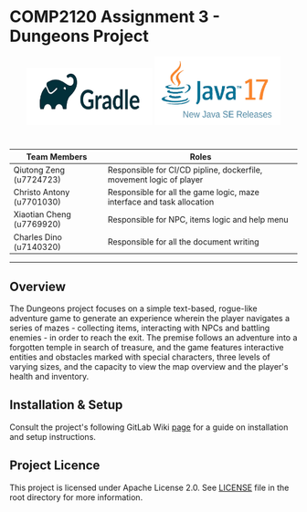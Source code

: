 
# COMP2120 Assignment 3 - Dungeons Project

<div align="center">
    <img src="assets/gradle.png" width="220" height="100"/>
    <img src="assets/JDK17.png" width="220" height="120"/>
</div>



#
| Team Members | Roles |
| ------ | ------ |
| Qiutong Zeng (u7724723) | Responsible for CI/CD pipline, dockerfile, movement logic of player |
| Christo Antony (u7701030) | Responsible for all the game logic, maze interface and task allocation|
| Xiaotian  Cheng (u7769920) | Responsible for NPC, items logic and help menu|
| Charles Dino (u7140320)     |Responsible for all the document writing        |

***

## Overview
The Dungeons project focuses on a simple text-based, rogue-like adventure game to generate an experience wherein the player navigates a series of mazes - collecting items, interacting with NPCs and battling enemies - in order to reach the exit.
The premise follows an adventure into a forgotten temple in search of treasure, and the game features interactive entities and obstacles marked with special characters, three levels of varying sizes, and the capacity to view the map overview and the player's health and inventory.

## Installation & Setup
Consult the project's following GitLab Wiki [page](https://gitlab.cecs.anu.edu.au/u7724723/comp2120-fri10_a3_c/-/wikis/Installation-&-Setup) for a guide on installation and setup instructions.

## Project Licence
This project is licensed under Apache License 2.0. See [LICENSE](https://gitlab.cecs.anu.edu.au/u7724723/comp2120-fri10_a3_c/-/blob/main/LICENSE) file in the root directory for more information.
